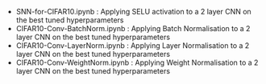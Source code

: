 - SNN-for-CIFAR10.ipynb           :  Applying SELU activation to a 2 layer CNN on the best tuned hyperparameters
- CIFAR10-Conv-BatchNorm.ipynb    :  Applying Batch Normalisation to a 2 layer CNN on the best tuned hyperparameters
- CIFAR10-Conv-LayerNorm.ipynb    :  Applying Layer Normalisation to a 2 layer CNN on the best tuned hyperparameters
- CIFAR10-Conv-WeightNorm.ipynb   :  Applying Weight Normalisation to a 2 layer CNN on the best tuned hyperparameters
